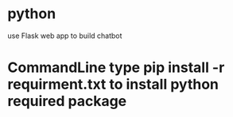 # python
use Flask web app to build chatbot
# CommandLine type pip install -r requirment.txt to install python required package
